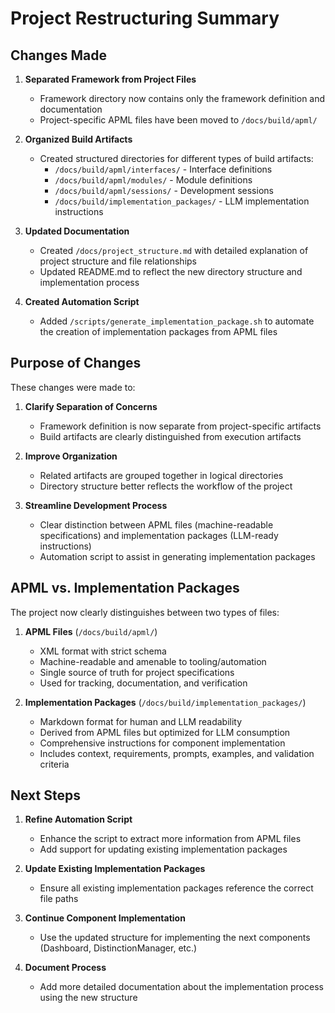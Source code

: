 # Project Restructuring Summary

## Changes Made

1. **Separated Framework from Project Files**
   - Framework directory now contains only the framework definition and documentation
   - Project-specific APML files have been moved to `/docs/build/apml/`

2. **Organized Build Artifacts**
   - Created structured directories for different types of build artifacts:
     - `/docs/build/apml/interfaces/` - Interface definitions
     - `/docs/build/apml/modules/` - Module definitions
     - `/docs/build/apml/sessions/` - Development sessions
     - `/docs/build/implementation_packages/` - LLM implementation instructions

3. **Updated Documentation**
   - Created `/docs/project_structure.md` with detailed explanation of project structure and file relationships
   - Updated README.md to reflect the new directory structure and implementation process

4. **Created Automation Script**
   - Added `/scripts/generate_implementation_package.sh` to automate the creation of implementation packages from APML files

## Purpose of Changes

These changes were made to:

1. **Clarify Separation of Concerns**
   - Framework definition is now separate from project-specific artifacts
   - Build artifacts are clearly distinguished from execution artifacts

2. **Improve Organization**
   - Related artifacts are grouped together in logical directories
   - Directory structure better reflects the workflow of the project

3. **Streamline Development Process**
   - Clear distinction between APML files (machine-readable specifications) and implementation packages (LLM-ready instructions)
   - Automation script to assist in generating implementation packages

## APML vs. Implementation Packages

The project now clearly distinguishes between two types of files:

1. **APML Files** (`/docs/build/apml/`)
   - XML format with strict schema
   - Machine-readable and amenable to tooling/automation
   - Single source of truth for project specifications
   - Used for tracking, documentation, and verification

2. **Implementation Packages** (`/docs/build/implementation_packages/`)
   - Markdown format for human and LLM readability
   - Derived from APML files but optimized for LLM consumption
   - Comprehensive instructions for component implementation
   - Includes context, requirements, prompts, examples, and validation criteria

## Next Steps

1. **Refine Automation Script**
   - Enhance the script to extract more information from APML files
   - Add support for updating existing implementation packages

2. **Update Existing Implementation Packages**
   - Ensure all existing implementation packages reference the correct file paths

3. **Continue Component Implementation**
   - Use the updated structure for implementing the next components (Dashboard, DistinctionManager, etc.)

4. **Document Process**
   - Add more detailed documentation about the implementation process using the new structure
